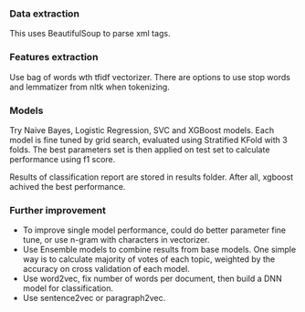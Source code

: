 ### Data extraction
This uses BeautifulSoup to parse xml tags.

### Features extraction
Use bag of words wth tfidf vectorizer. There are options to use stop words and lemmatizer from nltk when tokenizing.

### Models
Try Naive Bayes, Logistic Regression, SVC and XGBoost models.
Each model is fine tuned by grid search, evaluated using Stratified KFold with 3 folds. The best parameters set is then
applied on test set to calculate performance using f1 score.

Results of classification report are stored in results folder. After all, xgboost achived the best performance.

### Further improvement
- To improve single model performance, could do better parameter fine tune, or use n-gram with characters in vectorizer.
- Use Ensemble models to combine results from base models. One simple way is to calculate majority of votes of each topic, 
weighted by the accuracy on cross validation of each model.
- Use word2vec, fix number of words per document, then build a DNN model for classification.
- Use sentence2vec or paragraph2vec.
